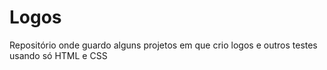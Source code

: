 # Logos
Repositório onde guardo alguns projetos em que crio logos e outros testes usando só HTML e CSS
